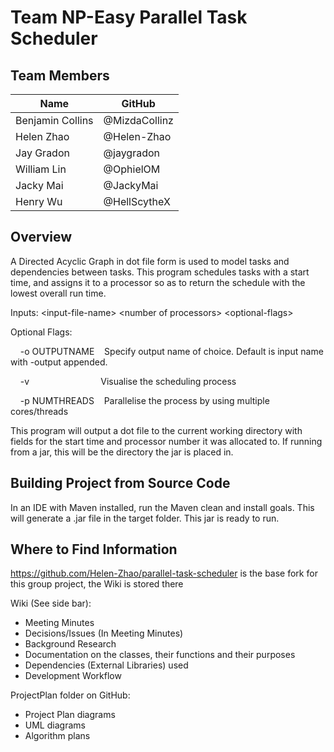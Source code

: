 # Team NP-Easy Parallel Task Scheduler

## Team Members
| Name             | GitHub |
| ---------------- | ------------ |
| Benjamin Collins | @MizdaCollinz |
| Helen Zhao | @Helen-Zhao |
| Jay Gradon | @jaygradon |
| William Lin | @OphielOM |
| Jacky Mai | @JackyMai |
| Henry Wu | @HellScytheX |

## Overview
A Directed Acyclic Graph in dot file form is used to model tasks and dependencies between tasks. This program schedules
tasks with a start time, and assigns it to a processor so as to return the schedule with the lowest overall run time.

Inputs: 	&#60;input-file-name&#62; 	&#60;number of processors&#62; 	&#60;optional-flags&#62;

Optional Flags:

&nbsp;&nbsp;&nbsp;&nbsp;-o OUTPUTNAME&nbsp;&nbsp;&nbsp;&nbsp;Specify output name of choice. Default is input name with -output appended.

&nbsp;&nbsp;&nbsp;&nbsp;-v&nbsp;&nbsp;&nbsp;&nbsp;&nbsp;&nbsp;&nbsp;&nbsp;&nbsp;&nbsp;&nbsp;&nbsp;&nbsp;&nbsp;&nbsp;&nbsp;&nbsp;&nbsp;&nbsp;&nbsp;&nbsp;&nbsp;&nbsp;&nbsp;&nbsp;&nbsp;&nbsp;&nbsp;&nbsp;Visualise the scheduling process

&nbsp;&nbsp;&nbsp;&nbsp;-p NUMTHREADS&nbsp;&nbsp;&nbsp;&nbsp;Parallelise the process by using multiple cores/threads

This program will output a dot file to the current working directory with fields for the start time and processor number it was allocated to. If running from a jar, this will be the directory the jar is placed in.

## Building Project from Source Code
In an IDE with Maven installed, run the Maven clean and install goals. This will generate a .jar file in the target folder.
This jar is ready to run.

## Where to Find Information
https://github.com/Helen-Zhao/parallel-task-scheduler is the base fork for this group project, the Wiki is stored there

 Wiki (See side bar):
 - Meeting Minutes
 - Decisions/Issues (In Meeting Minutes)
 - Background Research
 - Documentation on the classes, their functions and their purposes
 - Dependencies (External Libraries) used
 - Development Workflow
  
ProjectPlan folder on GitHub:
 - Project Plan diagrams
 - UML diagrams
 - Algorithm plans

